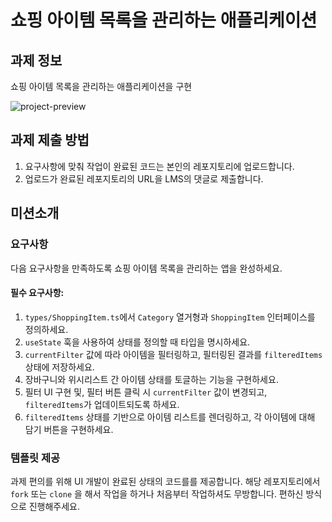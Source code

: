 # 쇼핑 아이템 목록을 관리하는 애플리케이션

## 과제 정보

쇼핑 아이템 목록을 관리하는 애플리케이션을 구현

![project-preview](https://github.com/user-attachments/assets/7ec83f25-9c97-473f-911c-18f65326b778)

## 과제 제출 방법

1. 요구사항에 맞춰 작업이 완료된 코드는 본인의 레포지토리에 업로드합니다.
2. 업로드가 완료된 레포지토리의 URL을 LMS의 댓글로 제출합니다.

## 미션소개

### 요구사항

다음 요구사항을 만족하도록 쇼핑 아이템 목록을 관리하는 앱을 완성하세요.

#### 필수 요구사항:

1. `types/ShoppingItem.ts`에서 `Category` 열거형과 `ShoppingItem` 인터페이스를 정의하세요.
2. `useState` 훅을 사용하여 상태를 정의할 때 타입을 명시하세요.
3. `currentFilter` 값에 따라 아이템을 필터링하고, 필터링된 결과를 `filteredItems` 상태에 저장하세요.
4. 장바구니와 위시리스트 간 아이템 상태를 토글하는 기능을 구현하세요.
5. 필터 UI 구현 및, 필터 버튼 클릭 시 `currentFilter` 값이 변경되고, `filteredItems`가 업데이트되도록 하세요.
6. `filteredItems` 상태를 기반으로 아이템 리스트를 렌더링하고, 각 아이템에 대해 담기 버튼을 구현하세요.

### 템플릿 제공

과제 편의를 위해 UI 개발이 완료된 상태의 코드를를 제공합니다.
해당 레포지토리에서 `fork` 또는 `clone` 을 해서 작업을 하거나 처음부터 작업하셔도 무방합니다. 편하신 방식으로 진행해주세요.
